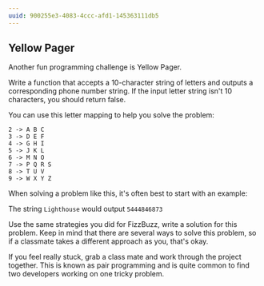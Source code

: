 ```yaml
---
uuid: 900255e3-4083-4ccc-afd1-145363111db5
---
```




## Yellow Pager

Another fun programming challenge is Yellow Pager.

Write a function that accepts a 10-character string of letters and outputs a corresponding phone number string.
If the input letter string isn't 10 characters, you should return false.

You can use this letter mapping to help you solve the problem:

```
2 -> A B C
3 -> D E F
4 -> G H I
5 -> J K L
6 -> M N O
7 -> P Q R S
8 -> T U V
9 -> W X Y Z
```

When solving a problem like this, it's often best to start with an example:

The string `Lighthouse` would output `5444846873`

Use the same strategies you did for FizzBuzz, write a solution for this problem. Keep
in mind that there are several ways to solve this problem, so if a classmate takes a different
approach as you, that's okay.

If you feel really stuck, grab a class mate and work through the project together. This is known
as pair programming and is quite common to find two developers working on one tricky problem. 
